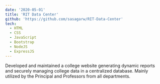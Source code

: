 ```yaml
---
date: '2020-05-01'
title: 'RIT Data Center'
github: 'https://github.com/sasagarw/RIT-Data-Center'
tech:
  - HTML
  - CSS
  - JavaScript
  - Bootstrap
  - NodeJS
  - ExpressJS
---
```


Developed and maintained a college website generating dynamic reports and securely managing college data in a centralized database. Mainly utilized by the Principal and Professors from all departments.
